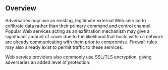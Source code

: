 ## Overview

Adversaries may use an existing, legitimate external Web service to exfiltrate data rather than their primary command and control channel. Popular Web services acting as an exfiltration mechanism may give a significant amount of cover due to the likelihood that hosts within a network are already communicating with them prior to compromise. Firewall rules may also already exist to permit traffic to these services.

Web service providers also commonly use SSL/TLS encryption, giving adversaries an added level of protection.